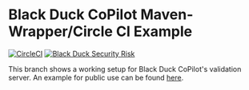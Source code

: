 # Black Duck CoPilot Maven-Wrapper/Circle CI Example


[![CircleCI](https://img.shields.io/circleci/project/github/BlackDuckCoPilot/example-mvnw-circle/validation.svg)](https://circleci.com/gh/BlackDuckCoPilot/example-mvnw-circle) [![Black Duck Security Risk](https://copilot-valid.blackducksoftware.com/github/repos/BlackDuckCoPilot/locations/example-mvnw-circle/branches/validation/badge-risk.svg)](https://copilot-valid.blackducksoftware.com/github/repos/BlackDuckCoPilot/example-mvnw-circle/branches/validation)

This branch shows a working setup for Black Duck CoPilot's validation server.
An example for public use can be found [here](https://github.com/BlackDuckCoPilot/example-mvnw-circle).
